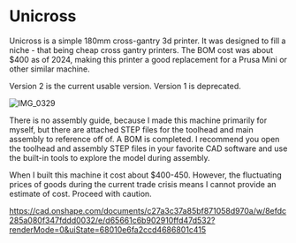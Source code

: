 # Unicross
Unicross is a simple 180mm cross-gantry 3d printer. It was designed to fill a niche - that being cheap cross gantry printers. The BOM cost was about $400 as of 2024, making this printer a good replacement for a Prusa Mini or other similar machine. 

Version 2 is the current usable version. Version 1 is deprecated.

![IMG_0329](https://github.com/user-attachments/assets/a7ff36e0-5423-4151-af9b-335695c5384b)

There is no assembly guide, because I made this machine primarily for myself, but there are attached STEP files for the toolhead and main assembly to reference off of. A BOM is completed. I recommend you open the toolhead and assembly STEP files in your favorite CAD software and use the built-in tools to explore the model during assembly.

When I built this machine it cost about $400-450. However, the fluctuating prices of goods during the current trade crisis means I cannot provide an estimate of cost. Proceed with caution.

https://cad.onshape.com/documents/c27a3c37a85bf871058d970a/w/8efdc285a080f347fddd0032/e/d65661c6b902910ffd47d532?renderMode=0&uiState=68010e6fa2ccd4686801c415
